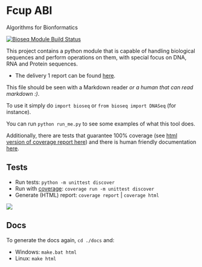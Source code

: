 # Fcup ABI
Algorithms for Bionformatics

[![Bioseq Module Build Status](https://travis-ci.com/msramalho/fcup-abi.svg?token=peexEWPZnZuwQpsysvdo&branch=master)](https://travis-ci.com/msramalho/fcup-abi)

This project contains a python module that is capable of handling biological sequences and perform operations on them, with special focus on DNA, RNA and Protein sequences.

 * The delivery 1 report can be found [here](report/report_1.pdf).

This file should be seen with a Markdown reader _or a human that can read markdown :)_.

To use it simply do `import bioseq` or `from bioseq import DNASeq` (for instance).

You can run `python run_me.py` to see some examples of what this tool does. 

Additionally, there are tests that guarantee 100% coverage (see [html version of coverage report here](htmlcov/index.html)) and there is human friendly documentation [here](docs/_build/html/index.html).

## Tests
* Run tests: `python -m unittest discover`
* Run with [coverage](https://coverage.readthedocs.io/): `coverage run -m unittest discover`
* Generate (HTML) report: `coverage report` | `coverage html`

![](https://i.imgur.com/XMePdjI.png)

## Docs
To generate the docs again, `cd ./docs` and:
 * Windows: `make.bat html`
 * Linux: `make html`
